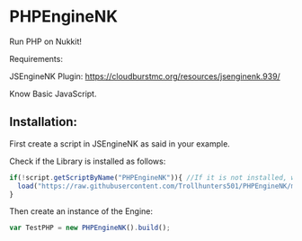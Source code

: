 # PHPEngineNK
Run PHP on Nukkit!

Requirements:

JSEngineNK Plugin: https://cloudburstmc.org/resources/jsenginenk.939/

Know Basic JavaScript.

## Installation:

First create a script in JSEngineNK as said in your example.

Check if the Library is installed as follows:

```js
if(!script.getScriptByName("PHPEngineNK")){ //If it is not installed, we install it:
  load("https://raw.githubusercontent.com/Trollhunters501/PHPEngineNK/main/src/Creadores%20Program/PHPEngineNK.js");
}
```

Then create an instance of the Engine:

```js
var TestPHP = new PHPEngineNK().build();
```
